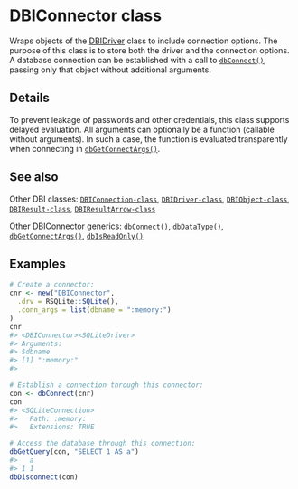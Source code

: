 # DBIConnector class

Wraps objects of the
[DBIDriver](https://dbi.r-dbi.org/dev/reference/DBIDriver-class.md)
class to include connection options. The purpose of this class is to
store both the driver and the connection options. A database connection
can be established with a call to
[`dbConnect()`](https://dbi.r-dbi.org/dev/reference/dbConnect.md),
passing only that object without additional arguments.

## Details

To prevent leakage of passwords and other credentials, this class
supports delayed evaluation. All arguments can optionally be a function
(callable without arguments). In such a case, the function is evaluated
transparently when connecting in
[`dbGetConnectArgs()`](https://dbi.r-dbi.org/dev/reference/dbGetConnectArgs.md).

## See also

Other DBI classes:
[`DBIConnection-class`](https://dbi.r-dbi.org/dev/reference/DBIConnection-class.md),
[`DBIDriver-class`](https://dbi.r-dbi.org/dev/reference/DBIDriver-class.md),
[`DBIObject-class`](https://dbi.r-dbi.org/dev/reference/DBIObject-class.md),
[`DBIResult-class`](https://dbi.r-dbi.org/dev/reference/DBIResult-class.md),
[`DBIResultArrow-class`](https://dbi.r-dbi.org/dev/reference/DBIResultArrow-class.md)

Other DBIConnector generics:
[`dbConnect()`](https://dbi.r-dbi.org/dev/reference/dbConnect.md),
[`dbDataType()`](https://dbi.r-dbi.org/dev/reference/dbDataType.md),
[`dbGetConnectArgs()`](https://dbi.r-dbi.org/dev/reference/dbGetConnectArgs.md),
[`dbIsReadOnly()`](https://dbi.r-dbi.org/dev/reference/dbIsReadOnly.md)

## Examples

``` r
# Create a connector:
cnr <- new("DBIConnector",
  .drv = RSQLite::SQLite(),
  .conn_args = list(dbname = ":memory:")
)
cnr
#> <DBIConnector><SQLiteDriver>
#> Arguments:
#> $dbname
#> [1] ":memory:"
#> 

# Establish a connection through this connector:
con <- dbConnect(cnr)
con
#> <SQLiteConnection>
#>   Path: :memory:
#>   Extensions: TRUE

# Access the database through this connection:
dbGetQuery(con, "SELECT 1 AS a")
#>   a
#> 1 1
dbDisconnect(con)
```
